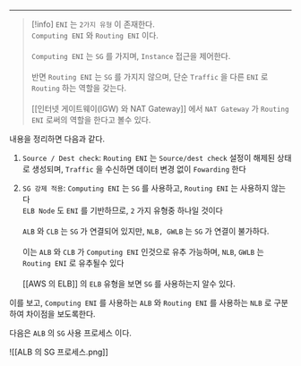 
---

>[!info] `ENI` 는 `2가지 유형` 이 존재한다.<br>`Computing ENI` 와 `Routing ENI` 이다.<br><br>`Computing ENI` 는 `SG` 를 가지며, `Instance` 접근을 제어한다.<br><br>반면 `Routing ENI` 는 `SG` 를 가지지 않으며, 단순 `Traffic` 을 다른 `ENI` 로 `Routing` 하는 역할을 갖는다.<br><br>[[인터넷 게이트웨이(IGW) 와 NAT Gateway]] 에서 `NAT Gateway` 가 `Routing ENI` 로써의 역할을 한다고 볼수 있다.

내용을 정리하면 다음과 같다. 

1. `Source / Dest check`: `Routing ENI` 는 `Source/dest check` 설정이 해제된 상태로 생성되며, `Traffic` 을 수신하면 데이터 변경 없이 `Fowarding` 한다

2. `SG 강제 적용`: `Computing ENI` 는 `SG` 를 사용하고, `Routing ENI` 는 사용하지 않는다<br>`ELB Node` 도 `ENI` 를 기반하므로, `2` 가지 유형중 하나일 것이다<br><br>`ALB` 와 `CLB` 는 `SG` 가 연결되어 있지만, `NLB, GWLB` 는 `SG` 가 연결이 불가하다.<br><br>이는 `ALB` 와 `CLB` 가 `Computing ENI` 인것으로 유추 가능하며, `NLB`, `GWLB` 는 `Routing ENI` 로 유추될수 있다<br><br>[[AWS 의 ELB]] 의 `ELB` 유형을 보면 `SG` 를 사용하는지 알수 있다.

이를 보고, `Computing ENI` 를 사용하는 `ALB` 와 `Routing ENI` 를 사용하는 `NLB` 로 구분하여 차이점을 보도록한다.

다음은 `ALB` 의 `SG` 사용 프로세스 이다.

![[ALB 의 SG 프로세스.png]]


